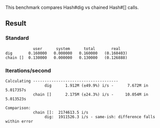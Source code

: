 This benchmark compares Hash#dig vs chained Hash#[] calls.

## Result
### Standard
```
            user      system      total       real
dig       0.160000   0.000000   0.160000   (0.160403)
chain []  0.130000   0.000000   0.130000   (0.126888)
```

### Iterations/second
```
Calculating -------------------------------------
                 dig      1.912M (±49.9%) i/s -      7.672M in   5.017357s
            chain []      2.175M (±24.3%) i/s -     10.054M in   5.013523s

Comparison:
            chain []:  2174613.5 i/s
                 dig:  1911526.3 i/s - same-ish: difference falls within error
```
